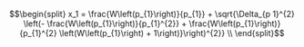 $$\begin{split}
x_1 = \frac{W\left(p_{1}\right)}{p_{1}} + \sqrt{\Delta_{p 1}^{2} \left(- \frac{W\left(p_{1}\right)}{p_{1}^{2}} + \frac{W\left(p_{1}\right)}{p_{1}^{2} \left(W\left(p_{1}\right) + 1\right)}\right)^{2}} \\
\end{split}$$
